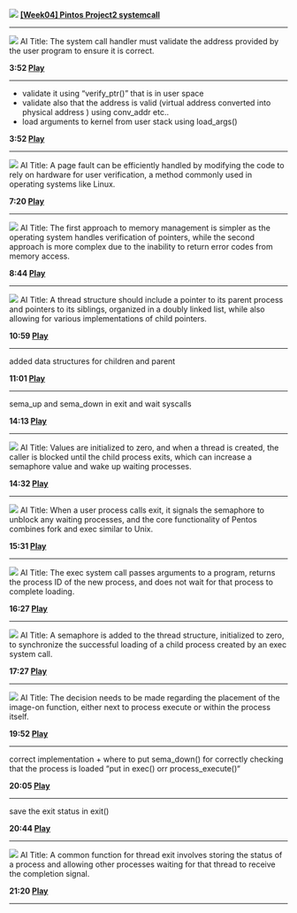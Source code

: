 ![](images/726435e0-ab16-437a-b792-670997a2aa48.jpeg)
**[[Week04] Pintos Project2 systemcall](https://www.youtube.com/watch?v=sBFJwVeAwEk)**

---

![](images/28273c2b-2070-41a0-b425-527e51b8115d.jpeg)
AI Title: The system call handler must validate the address provided by the user program to ensure it is correct.


**3:52 [Play](https://app.videonotebook.com/public/video/cacf35be-de2c-4fca-b98c-faf595c15877?noteId=0189d052-fe09-44b9-ba37-f7719b3606a7&time=3:52&type=S)**

---

* validate it using “verify\_ptr()” that is in user space
* validate also that the address is valid (virtual address converted into physical address ) using conv\_addr etc..
* load arguments to kernel from user stack using load\_args()

**3:52 [Play](https://app.videonotebook.com/public/video/cacf35be-de2c-4fca-b98c-faf595c15877?noteId=8352fd1e-8804-4519-aa5a-d803addf07f7&time=3:52&type=T)**

---

![](images/cc8c9959-93f2-4a52-a9b4-ec91838b5935.jpeg)
AI Title: A page fault can be efficiently handled by modifying the code to rely on hardware for user verification, a method commonly used in operating systems like Linux.


**7:20 [Play](https://app.videonotebook.com/public/video/cacf35be-de2c-4fca-b98c-faf595c15877?noteId=60ab6a3e-bdf0-43c2-bf32-032c223258c9&time=7:20&type=S)**

---

![](images/331c239d-f294-43aa-b0da-5f87808f9d99.jpeg)
AI Title: The first approach to memory management is simpler as the operating system handles verification of pointers, while the second approach is more complex due to the inability to return error codes from memory access.


**8:44 [Play](https://app.videonotebook.com/public/video/cacf35be-de2c-4fca-b98c-faf595c15877?noteId=af9d1495-d014-4ba4-ad13-50300d030415&time=8:44&type=S)**

---

![](images/2f3f7e4a-402e-4593-9abb-bdc79ffbc264.jpeg)
AI Title: A thread structure should include a pointer to its parent process and pointers to its siblings, organized in a doubly linked list, while also allowing for various implementations of child pointers.


**10:59 [Play](https://app.videonotebook.com/public/video/cacf35be-de2c-4fca-b98c-faf595c15877?noteId=d2082747-9d61-4dcd-90fd-e80685ab62f4&time=10:59&type=S)**

---

added data structures for children and parent

**11:01 [Play](https://app.videonotebook.com/public/video/cacf35be-de2c-4fca-b98c-faf595c15877?noteId=10aed8b8-d164-4e7f-afda-8b9c092fb1a6&time=11:01&type=T)**

---

sema\_up and sema\_down in exit and wait syscalls

**14:13 [Play](https://app.videonotebook.com/public/video/cacf35be-de2c-4fca-b98c-faf595c15877?noteId=145fc9e1-344e-4459-a9fb-7a9af801b122&time=14:13&type=T)**

---

![](images/1a490073-7d61-42ee-9e98-bc0436714ba5.jpeg)
AI Title: Values are initialized to zero, and when a thread is created, the caller is blocked until the child process exits, which can increase a semaphore value and wake up waiting processes.

**14:32 [Play](https://app.videonotebook.com/public/video/cacf35be-de2c-4fca-b98c-faf595c15877?noteId=3659a70c-d0c1-41a7-b107-a5948fb093e3&time=14:32&type=S)**

---

![](images/3a46dd6a-8c2e-4d10-8cd9-c44a199f899a.jpeg)
AI Title: When a user process calls exit, it signals the semaphore to unblock any waiting processes, and the core functionality of Pentos combines fork and exec similar to Unix.

**15:31 [Play](https://app.videonotebook.com/public/video/cacf35be-de2c-4fca-b98c-faf595c15877?noteId=efa24959-61c8-4dc9-a34f-9a67a9db27c0&time=15:31&type=S)**

---

![](images/8e319bfa-9e49-467d-a45b-109c3d6e005f.jpeg)
AI Title: The exec system call passes arguments to a program, returns the process ID of the new process, and does not wait for that process to complete loading.

**16:27 [Play](https://app.videonotebook.com/public/video/cacf35be-de2c-4fca-b98c-faf595c15877?noteId=914b7757-2858-417c-8a39-69a42c64c4a6&time=16:27&type=S)**

---

![](images/57c861a5-eca0-49e0-8725-3948e30a90ee.jpeg)
AI Title: A semaphore is added to the thread structure, initialized to zero, to synchronize the successful loading of a child process created by an exec system call.

**17:27 [Play](https://app.videonotebook.com/public/video/cacf35be-de2c-4fca-b98c-faf595c15877?noteId=b95ec883-d2ce-4c2f-be5e-432c80670454&time=17:27&type=S)**

---

![](images/5edbb07f-d984-4ad1-aaf8-ea352a240353.jpeg)
AI Title: The decision needs to be made regarding the placement of the image-on function, either next to process execute or within the process itself.

**19:52 [Play](https://app.videonotebook.com/public/video/cacf35be-de2c-4fca-b98c-faf595c15877?noteId=e6f856e1-57d1-46da-9310-f29aca5fdfac&time=19:52&type=S)**

---

correct implementation + where to put sema\_down() for correctly checking that the process is loaded “put in exec() orr process\_execute()“

**20:05 [Play](https://app.videonotebook.com/public/video/cacf35be-de2c-4fca-b98c-faf595c15877?noteId=cd4509bf-fc15-48fd-abea-92416185ee7f&time=20:05&type=T)**

---

save the exit status in exit()

**20:44 [Play](https://app.videonotebook.com/public/video/cacf35be-de2c-4fca-b98c-faf595c15877?noteId=50172005-7b2a-43f9-90d2-25752ae76ad5&time=20:44&type=T)**

---

![](images/df3b86a3-07eb-4875-9e61-af0b7e1a7b84.jpeg)
AI Title: A common function for thread exit involves storing the status of a process and allowing other processes waiting for that thread to receive the completion signal.

**21:20 [Play](https://app.videonotebook.com/public/video/cacf35be-de2c-4fca-b98c-faf595c15877?noteId=bd291e6a-361f-4511-b882-bba73850dfef&time=21:20&type=S)**

---
